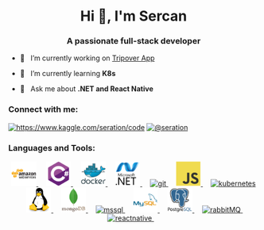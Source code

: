 <h1 align="center">Hi 👋, I'm Sercan</h1>
<h3 align="center">A passionate full-stack developer</h3>

- 🔭 &nbsp; I’m currently working on [Tripover App](https://tripover.app)

- 🌱 &nbsp; I’m currently learning **K8s**

- 💬 &nbsp; Ask me about **.NET and React Native**

<h3 align="left">Connect with me:</h3>
<p align="left">
    <a href="https://www.kaggle.com/seration/code" target="blank"><img align="center"
            src="https://raw.githubusercontent.com/rahuldkjain/github-profile-readme-generator/master/src/images/icons/Social/kaggle.svg"
            alt="https://www.kaggle.com/seration/code" height="30" width="30" /></a>
    <a href="https://medium.com/@seration" target="blank"><img align="center"
            src="https://raw.githubusercontent.com/rahuldkjain/github-profile-readme-generator/master/src/images/icons/Social/medium.svg"
            alt="@seration" height="30" width="30" /></a>
</p>

<h3 align="left">Languages and Tools:</h3>
<p align="center">
    <a href="https://aws.amazon.com" target="_blank">
        <img src="https://raw.githubusercontent.com/devicons/devicon/master/icons/amazonwebservices/amazonwebservices-original-wordmark.svg"
            alt="aws" width="50" height="50" /> </a>&nbsp;&nbsp;&nbsp;
    <a href="https://www.w3schools.com/cs/" target="_blank">
        <img src="https://raw.githubusercontent.com/devicons/devicon/master/icons/csharp/csharp-original.svg"
            alt="csharp" width="50" height="50" /> </a>&nbsp;&nbsp;&nbsp;
    <a href="https://www.docker.com/" target="_blank"> <img
            src="https://raw.githubusercontent.com/devicons/devicon/master/icons/docker/docker-original-wordmark.svg"
            alt="docker" width="50" height="50" /> </a>&nbsp;&nbsp;&nbsp;
    <a href="https://dotnet.microsoft.com/" target="_blank"> <img
            src="https://raw.githubusercontent.com/devicons/devicon/master/icons/dot-net/dot-net-original-wordmark.svg"
            alt="dotnet" width="50" height="50" /> </a>&nbsp;&nbsp;&nbsp;
    <a href="https://git-scm.com/" target="_blank"> <img
            src="https://www.vectorlogo.zone/logos/git-scm/git-scm-icon.svg" alt="git" width="50" height="50" />
    </a>&nbsp;&nbsp;&nbsp;    
    <a href="https://developer.mozilla.org/en-US/docs/Web/JavaScript" target="_blank"> <img
            src="https://raw.githubusercontent.com/devicons/devicon/master/icons/javascript/javascript-original.svg"
            alt="javascript" width="50" height="50" /> </a>&nbsp;&nbsp;&nbsp;
    <a href="https://kubernetes.io" target="_blank"> <img
            src="https://www.vectorlogo.zone/logos/kubernetes/kubernetes-icon.svg" alt="kubernetes" width="50"
            height="50" /> </a>&nbsp;&nbsp;&nbsp;
    <a href="https://www.linux.org/" target="_blank"> <img
            src="https://raw.githubusercontent.com/devicons/devicon/master/icons/linux/linux-original.svg" alt="linux"
            width="50" height="50" /> </a>&nbsp;&nbsp;&nbsp;
    <a href="https://www.mongodb.com/" target="_blank"> <img
            src="https://raw.githubusercontent.com/devicons/devicon/master/icons/mongodb/mongodb-original-wordmark.svg"
            alt="mongodb" width="50" height="50" /> </a>&nbsp;&nbsp;&nbsp;
    <a href="https://www.microsoft.com/en-us/sql-server" target="_blank"> <img
            src="https://www.svgrepo.com/show/303229/microsoft-sql-server-logo.svg" alt="mssql" width="50"
            height="50" /> </a>&nbsp;&nbsp;&nbsp;
    <a href="https://www.mysql.com/" target="_blank"> <img
            src="https://raw.githubusercontent.com/devicons/devicon/master/icons/mysql/mysql-original-wordmark.svg"
            alt="mysql" width="50" height="50" /> </a>&nbsp;&nbsp;&nbsp;
    <a href="https://www.postgresql.org" target="_blank"> <img
            src="https://raw.githubusercontent.com/devicons/devicon/master/icons/postgresql/postgresql-original-wordmark.svg"
            alt="postgresql" width="50" height="50" /> </a>&nbsp;&nbsp;&nbsp;
    <a href="https://www.rabbitmq.com" target="_blank"> <img
            src="https://www.vectorlogo.zone/logos/rabbitmq/rabbitmq-icon.svg" alt="rabbitMQ" width="50" height="50" />
    </a>&nbsp;&nbsp;&nbsp;
    <a href="https://reactnative.dev/" target="_blank"> <img src="https://reactnative.dev/img/header_logo.svg"
            alt="reactnative" width="50" height="50" /> </a>&nbsp;&nbsp;&nbsp;
</p>
